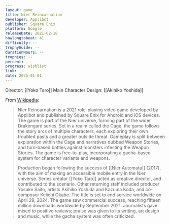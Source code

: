```yaml
---
layout: game
title: Nier Reincarnation
developer: Applibot
publisher: Square Enix
platform: Google
releaseDate: 2021-02-18
howlongtobeat: 41
difficulty: --
trophyGuide: --
durationHours: --
trophies: --
percent: --
progress: wishlist
link: --
date: 2035-01-01
---
```


Director: [[Yoko Taro]]
Main Character Design: [[Akihiko Yoshida]]

From [Wikipedia](https://en.wikipedia.org/wiki/Nier_Reincarnation):

> Nier Reincarnation is a 2021 role-playing video game developed by Applibot and published by Square Enix for Android and iOS devices. The game is part of the Nier universe, forming part of the wider Drakengard series. Set in a realm called the Cage, the game follows the story arcs of multiple characters, each exploring their own troubled pasts and a greater outside threat. Gameplay is split between exploration within the Cage and narratives dubbed Weapon Stories, and turn-based battles against monsters infesting the Weapon Stories. The game is free-to-play, incorporating a gacha-based system for character variants and weapons.
>
> Production began following the success of [[Nier Automata]] (2017), with the aim of making an accessible mobile entry in the Nier universe. Series creator [[Yoko Taro]] acted as creative director, and contributed to the scenario. Other returning staff included producer Yosuke Saito, artists Akihiko Yoshida and Kazuma Koda, and co-composer Keiichi Okabe. The title is set to end service worldwide on April 29, 2024. The game saw commercial success, reaching fifteen million downloads worldwide by September 2021. Journalists gave mixed to positive reviews; praise was given to its writing, art design and music, while the gacha system was often criticized.
